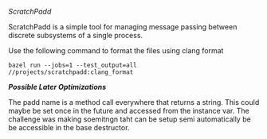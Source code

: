 *ScratchPadd*

ScratchPadd is a simple tool for managing message passing between discrete subsystems of a single process. 

Use the following command to format the files using clang format
```
bazel run --jobs=1 --test_output=all //projects/scratchpadd:clang_format
```

***Possible Later Optimizations***

The padd name is a method call everywhere that returns a string. This could maybe be set once in the future and accessed from the instance var. The challenge was making soemitngn taht can be setup semi automatically be be accessible in the base destructor.